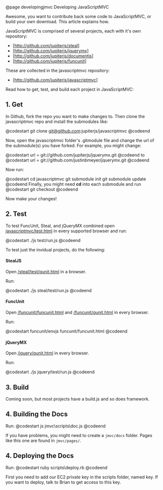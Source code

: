 @page developingjmvc Developing JavaScriptMVC

Awesome, you want to contribute back some code to JavaScriptMVC, or build your own
download.  This article
explains how.

JavaScriptMVC is comprised of several projects, each with 
it's own repository:

 - [http://github.com/jupiterjs/steal]
 - [http://github.com/jupiterjs/jquerymx]
 - [http://github.com/jupiterjs/documentjs]
 - [http://github.com/jupiterjs/funcunit]

These are collected in the javascriptmvc repository:

 - [http://github.com/jupiterjs/javascriptmvc]

Read how to get, test, and build each project in JavaScriptMVC:

## 1.  Get

In Github, fork the repo you want to make changes to.  Then clone
the javascriptmvc repo and install the submodules like:

@codestart
git clone git@github.com:jupiterjs/javascriptmvc
@codeend

Now, open the javascriptmvc folder's .gitmodule file and change the url of the submodule(s)
you have forked.  For example, you might change:

@codestart
	url = git://github.com/jupiterjs/jquerymx.git
@codeend
to
@codestart
	url = git://github.com/justinbmeyer/jquerymx.git
@codeend

Now run:


@codestart
cd javascriptmvc
git submodule init
git submodule update
@codeend
Finally, you might need <b>cd</b> into each submodule and 
run
@codestart
git checkout
@codeend

Now make your changes!

## 2. Test

To test FuncUnit, Steal, and jQueryMX combined open 
<a href='/test.html'>javascriptmvc/test.html</a> in 
every supported browser and run:

@codestart
./js test/run.js
@codeend

To test just the invidual projects, do the following:

#### StealJS

Open <a href='/steal/test/qunit.html'>/steal/test/qunit.html</a> 
in a browser.

Run:

@codestart
./js steal/test/run.js
@codeend

#### FuncUnit

Open <a href='/funcunit/funcunit.html'>/funcunit/funcunit.html</a> 
and <a href='/funcunit/qunit.html'>/funcunit/qunit.html</a> in every browser.

Run:

@codestart
funcunit/envjs funcunit/funcunit.html
@codeend

#### jQueryMX

Open <a href='/jquery/qunit.html'>/jquery/qunit.html</a> 
in every browser.

Run:

@codestart
./js jquery/test/run.js
@codeend


## 3. Build

Coming soon, but most projects have a build.js and so does framework.

## 4. Building the Docs

Run:
@codestart
js jmvc\scripts\doc.js
@codeend

If you have problems, you might need to create a <code>jmvc/docs</code> folder.
Pages like this one are found in <code>jmvc/pages/</code>.

## 4. Deploying the Docs

Run:
@codestart
ruby scripts\deploy.rb
@codeend

First you need to add our EC2 private key in the scripts folder, named key.  If you want to 
deploy, talk to Brian to get access to this key.
